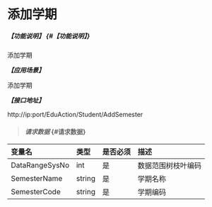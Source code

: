 # 添加学期

##### _【功能说明】_ {#【功能说明】}

添加学期

_**【应用场景】**_

添加学期

_**【接口地址】**_

http://ip:port/EduAction/Student/AddSemester



> #### _请求数据_ {#请求数据}

| 变量名 | 类型 | 是否必须 | 描述 |
| :--- | :--- | :--- | :--- |
| DataRangeSysNo | int | 是 | 数据范围树枝叶编码 |
| SemesterName| string| 是 |学期名称 |
| SemesterCode| string| 是 |学期编码 |














